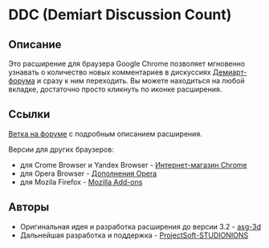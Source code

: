 # DDC (Demiart Discussion Count)

## Описание
Это расширение для браузера Google Chrome позволяет мгновенно узнавать о количество новых комментариев в дискуссиях [Демиарт-форума](http://demiart.ru/forum/index.php?) и сразу к ним переходить. Вы можете находиться на любой вкладке, достаточно просто кликнуть по иконке расширения.

## Ссылки
[Ветка на форуме](http://demiart.ru/forum/index.php?showtopic=231647) с подробным описанием расширения.

Версии для других браузеров:
- для Crome Browser и Yandex Browser - [Интернет-магазин Chrome](https://chrome.google.com/webstore/detail/demiart-discussion-count/jpbpbenadfnimgnmgipcbbplldlalohm?hl=ru)
- для Opera Browser - [Дополнения Opera](https://addons.opera.com/ru/extensions/details/demiart-discussion-count-ddc/)
- для Mozila Firefox - [Mozilla Add-ons](https://addons.mozilla.org/ru/firefox/addon/demiart-discussion-count-ddc/)

## Авторы
- Оригинальная идея и разработка расширения до версии 3.2 - [asg-3d](https://github.com/asg-3d)
- Дальнейшая разработка и поддержка - [ProjectSoft-STUDIONIONS](https://github.com/ProjectSoft-STUDIONIONS)
